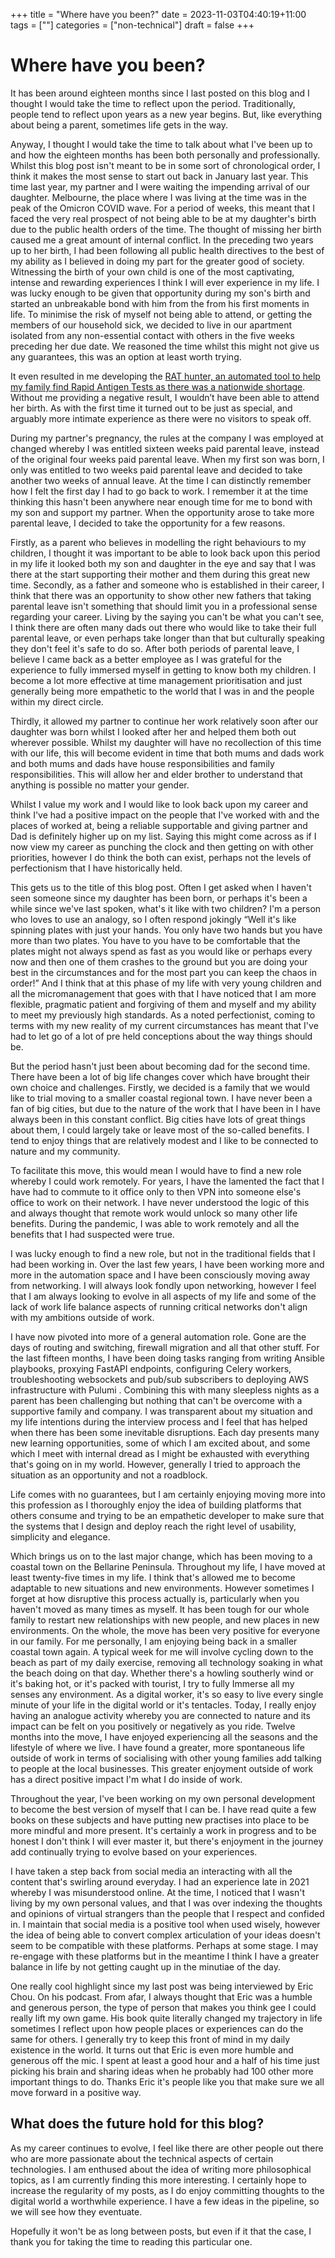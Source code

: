+++
title = "Where have you been?"
date = 2023-11-03T04:40:19+11:00
tags = [""]
categories = ["non-technical"]
draft = false
+++

# Where have you been?

It has been around eighteen months since I last posted on this blog and I thought I would take the time to reflect upon the period. Traditionally, people tend to reflect upon years as a new year begins. But, like everything about being a parent, sometimes life gets in the way.

Anyway, I thought I would take the time to talk about what I've been up to and how the eighteen months has been both personally and professionally. Whilst this blog post isn't meant to be in some sort of chronological order, I think it makes the most sense to start out back in January last year. This time last year, my partner and I were waiting the impending arrival of our daughter. Melbourne, the place where I was living at the time was in the peak of the Omicron COVID wave. For a period of weeks, this meant that I faced the very real prospect of not being able to be at my daughter's birth due to the public health orders of the time. The thought of missing her birth caused me a great amount of internal conflict. In the preceding two years up to her birth, I had been following all public health directives to the best of my ability as I believed in doing my part for the greater good of society. Witnessing the birth of your own child is one of the most captivating, intense and rewarding experiences I think I will ever experience in my life. I was lucky enough to be given that opportunity during my son's birth and started an unbreakable bond with him from the from his first moments in life. To minimise the risk of myself not being able to attend, or getting the members of our household sick, we decided to live in our apartment isolated from any non-essential contact with others in the five weeks preceding her due date. We reasoned the time whilst this might not give us any guarantees, this was an option at least worth trying.

It even resulted in me developing the [RAT hunter, an automated tool to help my family find Rapid Antigen Tests as there was a nationwide shortage](https://github.com/writememe/rat_hunter). Without me providing a negative result, I wouldn’t have been able to attend her birth. As with the first time it turned out to be just as special, and arguably more intimate experience as there were no visitors to speak off.

During my partner's pregnancy, the rules at the company I was employed at changed whereby I was entitled sixteen weeks paid parental leave, instead of the original four weeks paid parental leave. When my first son was born, I only was entitled to two weeks paid parental leave and decided to take another two weeks of annual leave. At the time I can distinctly remember how I felt the first day I had to go back to work. I remember it at the time thinking this hasn't been anywhere near enough time for me to bond with my son and support my partner. When the opportunity arose to take more parental leave, I decided to take the opportunity for a few reasons.

Firstly, as a parent who believes in modelling the right behaviours to my children, I thought it was important to be able to look back upon this period in my life it looked both my son and daughter in the eye and say that I was there at the start supporting their mother and them during this great new time. Secondly, as a father and someone who is established in their career, I think that there was an opportunity to show other new fathers that taking parental leave isn't something that should limit you in a professional sense regarding your career. Living by the saying you can't be what you can't see, I think there are often many dads out there who would like to take their full parental leave, or even perhaps take longer than that but culturally speaking they don't feel it's safe to do so. After both periods of parental leave, I believe I came back as a better employee as I was grateful for the experience to fully immersed myself in getting to know both my children. I become a lot more effective at time management prioritisation and just generally being more empathetic to the world that I was in and the people within my direct circle.

Thirdly, it allowed my partner to continue her work relatively soon after our daughter was born whilst I looked after her and helped them both out wherever possible. Whilst my daughter will have no recollection of this time with our life, this will become evident in time that both mums and dads work and both mums and dads have house responsibilities and family responsibilities. This will allow her and elder brother to understand that anything is possible no matter your gender.

Whilst I value my work and I would like to look back upon my career and think I've had a positive impact on the people that I've worked with and the places of worked at, being a reliable supportable and giving partner and Dad is definitely higher up on my list. Saying this might come across as if I now view my career as punching the clock and then getting on with other priorities, however I do think the both can exist, perhaps not the levels of perfectionism that I have historically held.

This gets us to the title of this blog post. Often I get asked when I haven't seen someone since my daughter has been born, or perhaps it's been a while since we've last spoken, what's it like with two children? I'm a person who loves to use an analogy, so I often respond jokingly “Well it's like spinning plates with just your hands. You only have two hands but you have more than two plates. You have to you have to be comfortable that the plates might not always spend as fast as you would like or perhaps every now and then one of them crashes to the ground but you are doing your best in the circumstances and for the most part you can keep the chaos in order!” And I think that at this phase of my life with very young children and all the micromanagement that goes with that I have noticed that I am more flexible, pragmatic patient and forgiving of them and myself and my ability to meet my previously high standards. As a noted perfectionist, coming to terms with my new reality of my current circumstances has meant that I've had to let go of a lot of pre held conceptions about the way things should be.

But the period hasn't just been about becoming dad for the second time. There have been a lot of big life changes cover which have brought their own choice and challenges. Firstly, we decided is a family that we would like to trial moving to a smaller coastal regional town. I have never been a fan of big cities, but due to the nature of the work that I have been in I have always been in this constant conflict. Big cities have lots of great things about them, I could largely take or leave most of the so-called benefits. I tend to enjoy things that are relatively modest and I like to be connected to nature and my community.

To facilitate this move, this would mean I would have to find a new role whereby I could work remotely. For years, I have the lamented the fact that I have had to commute to it office only to then VPN into someone else's office to work on their network. I have never understood the logic of this and always thought that remote work would unlock so many other life benefits. During the pandemic, I was able to work remotely and all the benefits that I had suspected were true.

I was lucky enough to find a new role, but not in the traditional fields that I had been working in. Over the last few years, I have been working more and more in the automation space and I have been consciously moving away from networking. I will always look fondly upon networking, however I feel that I am always looking to evolve in all aspects of my life and some of the lack of work life balance aspects of running critical networks don't align with my ambitions outside of work.

I have now pivoted into more of a general automation role. Gone are the days of routing and switching, firewall migration and all that other stuff. For the last fifteen months, I have been doing tasks ranging from writing Ansible playbooks, proxying FastAPI endpoints, configuring Celery workers, troubleshooting websockets and pub/sub subscribers to deploying AWS infrastructure with Pulumi . Combining this with many sleepless nights as a parent has been challenging but nothing that can't be overcome with a supportive family and company. I was transparent about my situation and my life intentions during the interview process and I feel that has helped when there has been some inevitable disruptions. Each day presents many new learning opportunities, some of which I am excited about, and some which I meet with internal dread as I might be exhausted with everything that's going on in my world. However, generally I tried to approach the situation as an opportunity and not a roadblock.

Life comes with no guarantees, but I am certainly enjoying moving more into this profession as I thoroughly enjoy the idea of building platforms that others consume and trying to be an empathetic developer to make sure that the systems that I design and deploy reach the right level of usability, simplicity and elegance.

Which brings us on to the last major change, which has been moving to a coastal town on the Bellarine Peninsula. Throughout my life, I have moved at least twenty-five times in my life. I think that's allowed me to become adaptable to new situations and new environments. However sometimes I forget at how disruptive this process actually is, particularly when you haven't moved as many times as myself. It has been tough for our whole family to restart new relationships with new people, and new places in new environments. On the whole, the move has been very positive for everyone in our family. For me personally, I am enjoying being back in a smaller coastal town again. A typical week for me will involve cycling down to the beach as part of my daily exercise, removing all technology soaking in what the beach doing on that day. Whether there's a howling southerly wind or it's baking hot, or it's packed with tourist, I try to fully Immerse all my senses any environment. As a digital worker, it's so easy to live every single minute of your life in the digital world or it's tentacles. Today, I really enjoy having an analogue activity whereby you are connected to nature and its impact can be felt on you positively or negatively as you ride. Twelve months into the move, I have enjoyed experiencing all the seasons and the lifestyle of where we live. I have found a greater, more spontaneous life outside of work in terms of socialising with other young families add talking to people at the local businesses. This greater enjoyment outside of work has a direct positive impact I'm what I do inside of work.

Throughout the year, I've been working on my own personal development to become the best version of myself that I can be. I have read quite a few books on these subjects and have putting new practises into place to be more mindful and more present. It's certainly a work in progress and to be honest I don't think I will ever master it, but there's enjoyment in the journey add continually trying to evolve based on your experiences.

I have taken a step back from social media an interacting with all the content that's swirling around everyday. I had an experience late in 2021 whereby I was misunderstood online. At the time, I noticed that I wasn't living by my own personal values, and that I was over indexing the thoughts and opinions of virtual strangers than the people that I respect and confided in. I maintain that social media is a positive tool when used wisely, however the idea of being able to convert complex articulation of your ideas doesn't seem to be compatible with these platforms. Perhaps at some stage. I may re-engage with these platforms but in the meantime I think I have a greater balance in life by not getting caught up in the minutiae of the day.

One really cool highlight since my last post was being interviewed by Eric Chou. On his podcast. From afar, I always thought that Eric was a humble and generous person, the type of person that makes you think gee I could really lift my own game. His book quite literally changed my trajectory in life sometimes I reflect upon how people places or experiences can do the same for others. I generally try to keep this front of mind in my daily existence in the world. It turns out that Eric is even more humble and generous off the mic. I spent at least a good hour and a half of his time just picking his brain and sharing ideas when he probably had 100 other more important things to do. Thanks Eric it's people like you that make sure we all move forward in a positive way.

## What does the future hold for this blog?

As my career continues to evolve, I feel like there are other people out there who are more passionate about the technical aspects of certain technologies. I am enthused about the idea of writing more philosophical topics, as I am currently finding this more interesting. I certainly hope to increase the regularity of my posts, as I do enjoy committing thoughts to the digital world a worthwhile experience. I have a few ideas in the pipeline, so we will see how they eventuate.

Hopefully it won't be as long between posts, but even if it that the case, I thank you for taking the time to reading this particular one.
